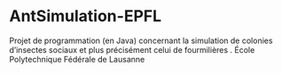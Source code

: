 # AntSimulation-EPFL
Projet de programmation (en Java) concernant la simulation de colonies d’insectes sociaux et plus précisément celui de fourmilières . École Polytechnique Fédérale de Lausanne
